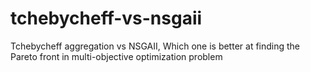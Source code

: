 # tchebycheff-vs-nsgaii
Tchebycheff aggregation vs NSGAII, Which one is better at finding the Pareto front in multi-objective optimization problem
